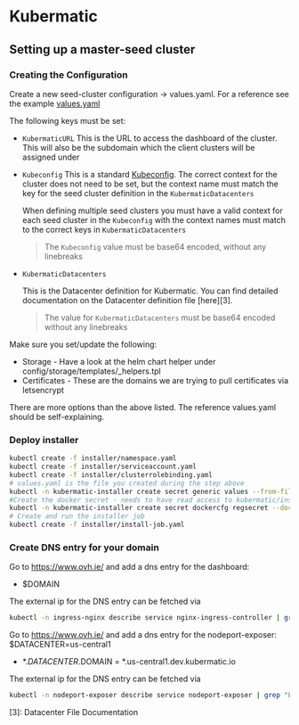 # Kubermatic

## Setting up a master-seed cluster

### Creating the Configuration
Create a new seed-cluster configuration -> values.yaml.
For a reference see the example [values.yaml][1]

The following keys must be set:
- `KubermaticURL`
  This is the URL to access the dashboard of the cluster. This will also be the subdomain which the client clusters will be assigned under
- `Kubeconfig`
  This is a standard [Kubeconfig][2]. The correct context for the cluster does not need to be set, but the context name must match the key for the seed cluster definition in the `KubermaticDatacenters`

  When defining multiple seed clusters you must have a valid context for each seed cluster in the `Kubeconfig` with the context names must match to the correct keys in `KubermaticDatacenters`

  > The `Kubeconfig` value must be base64 encoded, without any linebreaks

- `KubermaticDatacenters`

  This is the Datacenter definition for Kubermatic. You can find detailed documentation on the Datacenter definition file [here][3].

  > The value for `KubermaticDatacenters` must be base64 encoded without any linebreaks


Make sure you set/update the following:
- Storage - Have a look at the helm chart helper under config/storage/templates/_helpers.tpl
- Certificates - These are the domains we are trying to pull certificates via letsencrypt

There are more options than the above listed. The reference values.yaml should be self-explaining.

### Deploy installer
```bash
kubectl create -f installer/namespace.yaml
kubectl create -f installer/serviceaccount.yaml
kubectl create -f installer/clusterrolebinding.yaml
# values.yaml is the file you created during the step above
kubectl -n kubermatic-installer create secret generic values --from-file=values.yaml
#Create the docker secret - needs to have read access to kubermatic/installer
kubectl -n kubermatic-installer create secret dockercfg regsecret --docker-server=<your-registry-server> --docker-username=<your-name> --docker-password=<your-pword> --docker-email=<your-email>
# Create and run the installer job
kubectl create -f installer/install-job.yaml
```

### Create DNS entry for your domain
Go to https://www.ovh.ie/ and add a dns entry for the dashboard:
- $DOMAIN  

The external ip for the DNS entry can be fetched via
```bash
kubectl -n ingress-nginx describe service nginx-ingress-controller | grep "LoadBalancer Ingress"
```

Go to https://www.ovh.ie/ and add a dns entry for the nodeport-exposer:
$DATACENTER=us-central1
- *.$DATACENTER.$DOMAIN  =  *.us-central1.dev.kubermatic.io  

The external ip for the DNS entry can be fetched via
```bash
kubectl -n nodeport-exposer describe service nodeport-exposer | grep "LoadBalancer Ingress"
```

[1]: https://github.com/kubermatic/secrets/blob/master/seed-clusters/example/values.yaml
[2]: https://kubernetes.io/docs/tasks/access-application-cluster/configure-access-multiple-clusters/
[3]: Datacenter File Documentation
